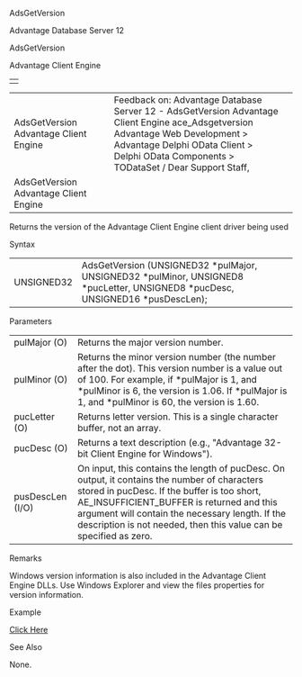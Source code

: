 AdsGetVersion




Advantage Database Server 12  

AdsGetVersion

Advantage Client Engine

|  |
| --- |
|  |

|  |  |  |  |  |
| --- | --- | --- | --- | --- |
| AdsGetVersion  Advantage Client Engine |  |  | Feedback on: Advantage Database Server 12 - AdsGetVersion Advantage Client Engine ace\_Adsgetversion Advantage Web Development > Advantage Delphi OData Client > Delphi OData Components > TODataSet / Dear Support Staff, |  |
| AdsGetVersion  Advantage Client Engine |  |  |  |  |

Returns the version of the Advantage Client Engine client driver being used

Syntax

|  |  |
| --- | --- |
| UNSIGNED32 | AdsGetVersion (UNSIGNED32 \*pulMajor,  UNSIGNED32 \*pulMinor,  UNSIGNED8 \*pucLetter,  UNSIGNED8 \*pucDesc,  UNSIGNED16 \*pusDescLen); |

Parameters

|  |  |
| --- | --- |
| pulMajor (O) | Returns the major version number. |
| pulMinor (O) | Returns the minor version number (the number after the dot). This version number is a value out of 100. For example, if \*pulMajor is 1, and \*pulMinor is 6, the version is 1.06. If \*pulMajor is 1, and \*pulMinor is 60, the version is 1.60. |
| pucLetter (O) | Returns letter version. This is a single character buffer, not an array. |
| pucDesc (O) | Returns a text description (e.g., "Advantage 32-bit Client Engine for Windows"). |
| pusDescLen (I/O) | On input, this contains the length of pucDesc. On output, it contains the number of characters stored in pucDesc. If the buffer is too short, AE\_INSUFFICIENT\_BUFFER is returned and this argument will contain the necessary length. If the description is not needed, then this value can be specified as zero. |

Remarks

Windows version information is also included in the Advantage Client Engine DLLs. Use Windows Explorer and view the files properties for version information.

Example

[Click Here](ace_examples.htm#adsgetversionexample)

See Also

None.